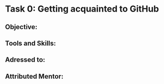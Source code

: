 # Task 0: Getting acquainted to GitHub

## Objective: 

## Tools and Skills: 

## Adressed to:

## Attributed Mentor:
